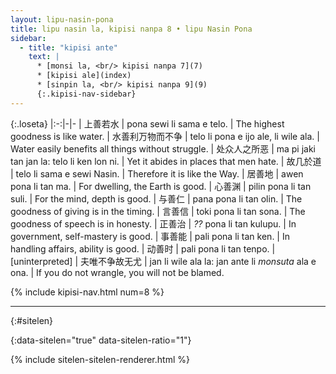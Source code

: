 ```yaml
---
layout: lipu-nasin-pona
title: lipu nasin la, kipisi nanpa 8 • lipu Nasin Pona
sidebar:
  - title: "kipisi ante"
    text: |
      * [monsi la, <br/> kipisi nanpa 7](7)
      * [kipisi ale](index)
      * [sinpin la, <br/> kipisi nanpa 9](9)
      {:.kipisi-nav-sidebar}
---
```


{:.loseta}
|:-:|-|-
| 上善若水               | pona sewi li sama e telo.            | The highest goodness is like water.
| 水善利万物<wbr/>而不争 | telo li pona e ijo ale, li wile ala. | Water easily benefits all things without struggle.
| 处众人之所恶         | ma pi jaki tan jan la: telo li ken lon ni. | Yet it abides in places that men hate.
| 故几於道             | telo li sama e sewi Nasin.                 | Therefore it is like the Way.
| 居善地               | awen pona li tan ma.                       | For dwelling, the Earth is good.
| 心善渊               | pilin pona li tan suli.                    | For the mind, depth is good.
| 与善仁               | pana pona li tan olin.                     | The goodness of giving is in the timing.
| 言善信               | toki pona li tan sona.                     | The goodness of speech is in honesty.
| 正善治               | _??_ pona li tan kulupu.                   | In government, self-mastery is good.
| 事善能               | pali pona li tan ken.                      | In handling affairs, ability is good.
| 动善时               | pali pona li tan tenpo.                    | [uninterpreted]
| 夫唯不争<wbr/>故无尤 | jan li wile ala la: jan ante li _monsuta_ ala e ona. | If you do not wrangle, you will not be blamed.

{% include kipisi-nav.html num=8 %}

-------
{:#sitelen}

{:data-sitelen="true" data-sitelen-ratio="1"}

{% include sitelen-sitelen-renderer.html %}
